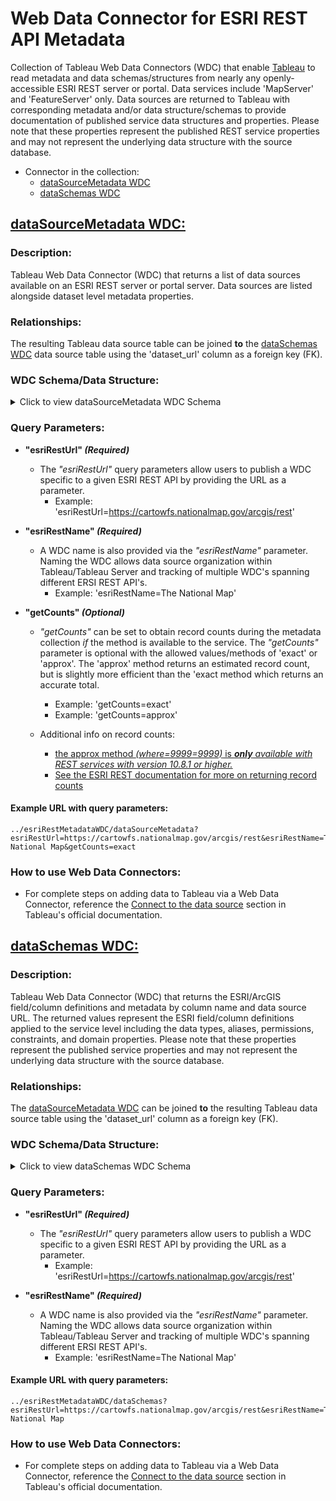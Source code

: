 # Web Data Connector for ESRI REST API Metadata  
Collection of Tableau Web Data Connectors (WDC) that enable [Tableau](https://www.tableau.com) to read metadata and data schemas/structures from nearly any openly-accessible ESRI REST server or portal. Data services include 'MapServer' and 'FeatureServer' only. Data sources are returned to Tableau with corresponding metadata and/or data structure/schemas to provide documentation of published service data structures and properties. Please note that these properties represent the published REST service properties and may not represent the underlying data structure with the source database.

- Connector in the collection:
  - [dataSourceMetadata WDC](#datasourcemetadata-wdc)
  - [dataSchemas WDC](#dataschemas-wdc)

## [dataSourceMetadata WDC:](https://GeoCodable.github.io/esriRestMetadataWDC/dataSourceMetadata)

### Description: 
Tableau Web Data Connector (WDC) that returns a list of data sources available on an ESRI REST
server or portal server.  Data sources are listed alongside dataset level metadata properties.  

### Relationships:
The resulting Tableau data source table can be joined **to** the [dataSchemas WDC](#dataschemas-wdc) data source table using the 'dataset_url' column as a foreign key (FK).  

### WDC Schema/Data Structure:
<details>
  <summary>Click to view dataSourceMetadata WDC Schema</summary>  

 <table>
 <tbody><tr >
  <td width="276" style="height:15.0pt;width:207pt;
  font-size:11.0pt;color:white;font-weight:700;text-decoration:none;text-underline-style:
  none;text-line-through:none;font-family:Calibri, sans-serif;border-top:.5pt solid #8EA9DB;
  border-right:none;border-bottom:.5pt solid #8EA9DB;border-left:.5pt solid #8EA9DB;
  background:#4472C4;mso-pattern:#4472C4 none">ID</td>
  <td width="52" style="width:39pt;font-size:11.0pt;color:white;
  font-weight:700;text-decoration:none;text-underline-style:none;text-line-through:
  none;font-family:Calibri, sans-serif;border-top:.5pt solid #8EA9DB;
  border-right:none;border-bottom:.5pt solid #8EA9DB;border-left:none;
  background:#4472C4;mso-pattern:#4472C4 none">TYPE</td>
  <td width="96" style="width:72pt;font-size:11.0pt;color:white;
  font-weight:700;text-decoration:none;text-underline-style:none;text-line-through:
  none;font-family:Calibri, sans-serif;border-top:.5pt solid #8EA9DB;
  border-right:none;border-bottom:.5pt solid #8EA9DB;border-left:none;
  background:#4472C4;mso-pattern:#4472C4 none">Primary Key</td>
  <td width="95" style="width:71pt;font-size:11.0pt;color:white;
  font-weight:700;text-decoration:none;text-underline-style:none;text-line-through:
  none;font-family:Calibri, sans-serif;border-top:.5pt solid #8EA9DB;
  border-right:.5pt solid #8EA9DB;border-bottom:.5pt solid #8EA9DB;border-left:
  none;background:#4472C4;mso-pattern:#4472C4 none">Foreign Key</td>
 </tr>
 <tr >
  <td style="height:15.0pt;font-size:11.0pt;
  color:black;font-weight:400;text-decoration:none;text-underline-style:none;
  text-line-through:none;font-family:Calibri, sans-serif;border-top:.5pt solid #8EA9DB;
  border-right:none;border-bottom:.5pt solid #8EA9DB;border-left:.5pt solid #8EA9DB;
  background:#D9E1F2;mso-pattern:#D9E1F2 none;box-sizing: border-box">api_rest_name</td>
  <td style="font-size:11.0pt;color:black;font-weight:400;
  text-decoration:none;text-underline-style:none;text-line-through:none;
  font-family:Calibri, sans-serif;border-top:.5pt solid #8EA9DB;border-right:
  none;border-bottom:.5pt solid #8EA9DB;border-left:none;background:#D9E1F2;
  mso-pattern:#D9E1F2 none;box-sizing: border-box">string</td>
  <td style="font-size:11.0pt;color:black;font-weight:400;
  text-decoration:none;text-underline-style:none;text-line-through:none;
  font-family:Calibri, sans-serif;border-top:.5pt solid #8EA9DB;border-right:
  none;border-bottom:.5pt solid #8EA9DB;border-left:none;background:#D9E1F2;
  mso-pattern:#D9E1F2 none"></td>
  <td style="font-size:11.0pt;color:black;font-weight:400;
  text-decoration:none;text-underline-style:none;text-line-through:none;
  font-family:Calibri, sans-serif;border-top:.5pt solid #8EA9DB;border-right:
  .5pt solid #8EA9DB;border-bottom:.5pt solid #8EA9DB;border-left:none;
  background:#D9E1F2;mso-pattern:#D9E1F2 none"></td>
 </tr>
 <tr >
  <td style="height:15.0pt;font-size:11.0pt;
  color:black;font-weight:400;text-decoration:none;text-underline-style:none;
  text-line-through:none;font-family:Calibri, sans-serif;border-top:.5pt solid #8EA9DB;
  border-right:none;border-bottom:.5pt solid #8EA9DB;border-left:.5pt solid #8EA9DB;
  box-sizing: border-box">api_rest_url</td>
  <td style="font-size:11.0pt;color:black;font-weight:400;
  text-decoration:none;text-underline-style:none;text-line-through:none;
  font-family:Calibri, sans-serif;border-top:.5pt solid #8EA9DB;border-right:
  none;border-bottom:.5pt solid #8EA9DB;border-left:none;box-sizing: border-box">string</td>
  <td style="font-size:11.0pt;color:black;font-weight:400;
  text-decoration:none;text-underline-style:none;text-line-through:none;
  font-family:Calibri, sans-serif;border-top:.5pt solid #8EA9DB;border-right:
  none;border-bottom:.5pt solid #8EA9DB;border-left:none"></td>
  <td style="font-size:11.0pt;color:black;font-weight:400;
  text-decoration:none;text-underline-style:none;text-line-through:none;
  font-family:Calibri, sans-serif;border-top:.5pt solid #8EA9DB;border-right:
  .5pt solid #8EA9DB;border-bottom:.5pt solid #8EA9DB;border-left:none"></td>
 </tr>
 <tr >
  <td style="height:15.0pt;font-size:11.0pt;
  color:black;font-weight:400;text-decoration:none;text-underline-style:none;
  text-line-through:none;font-family:Calibri, sans-serif;border-top:.5pt solid #8EA9DB;
  border-right:none;border-bottom:.5pt solid #8EA9DB;border-left:.5pt solid #8EA9DB;
  background:#D9E1F2;mso-pattern:#D9E1F2 none;box-sizing: border-box">api_directory</td>
  <td style="font-size:11.0pt;color:black;font-weight:400;
  text-decoration:none;text-underline-style:none;text-line-through:none;
  font-family:Calibri, sans-serif;border-top:.5pt solid #8EA9DB;border-right:
  none;border-bottom:.5pt solid #8EA9DB;border-left:none;background:#D9E1F2;
  mso-pattern:#D9E1F2 none;box-sizing: border-box">string</td>
  <td style="font-size:11.0pt;color:black;font-weight:400;
  text-decoration:none;text-underline-style:none;text-line-through:none;
  font-family:Calibri, sans-serif;border-top:.5pt solid #8EA9DB;border-right:
  none;border-bottom:.5pt solid #8EA9DB;border-left:none;background:#D9E1F2;
  mso-pattern:#D9E1F2 none"></td>
  <td style="font-size:11.0pt;color:black;font-weight:400;
  text-decoration:none;text-underline-style:none;text-line-through:none;
  font-family:Calibri, sans-serif;border-top:.5pt solid #8EA9DB;border-right:
  .5pt solid #8EA9DB;border-bottom:.5pt solid #8EA9DB;border-left:none;
  background:#D9E1F2;mso-pattern:#D9E1F2 none"></td>
 </tr>
 <tr >
  <td style="height:15.0pt;font-size:11.0pt;
  color:black;font-weight:400;text-decoration:none;text-underline-style:none;
  text-line-through:none;font-family:Calibri, sans-serif;border-top:.5pt solid #8EA9DB;
  border-right:none;border-bottom:.5pt solid #8EA9DB;border-left:.5pt solid #8EA9DB;
  box-sizing: border-box">api_service</td>
  <td style="font-size:11.0pt;color:black;font-weight:400;
  text-decoration:none;text-underline-style:none;text-line-through:none;
  font-family:Calibri, sans-serif;border-top:.5pt solid #8EA9DB;border-right:
  none;border-bottom:.5pt solid #8EA9DB;border-left:none;box-sizing: border-box">string</td>
  <td style="font-size:11.0pt;color:black;font-weight:400;
  text-decoration:none;text-underline-style:none;text-line-through:none;
  font-family:Calibri, sans-serif;border-top:.5pt solid #8EA9DB;border-right:
  none;border-bottom:.5pt solid #8EA9DB;border-left:none"></td>
  <td style="font-size:11.0pt;color:black;font-weight:400;
  text-decoration:none;text-underline-style:none;text-line-through:none;
  font-family:Calibri, sans-serif;border-top:.5pt solid #8EA9DB;border-right:
  .5pt solid #8EA9DB;border-bottom:.5pt solid #8EA9DB;border-left:none"></td>
 </tr>
 <tr >
  <td style="height:15.0pt;font-size:11.0pt;
  color:black;font-weight:400;text-decoration:none;text-underline-style:none;
  text-line-through:none;font-family:Calibri, sans-serif;border-top:.5pt solid #8EA9DB;
  border-right:none;border-bottom:.5pt solid #8EA9DB;border-left:.5pt solid #8EA9DB;
  background:#D9E1F2;mso-pattern:#D9E1F2 none;box-sizing: border-box">api_service_type</td>
  <td style="font-size:11.0pt;color:black;font-weight:400;
  text-decoration:none;text-underline-style:none;text-line-through:none;
  font-family:Calibri, sans-serif;border-top:.5pt solid #8EA9DB;border-right:
  none;border-bottom:.5pt solid #8EA9DB;border-left:none;background:#D9E1F2;
  mso-pattern:#D9E1F2 none;box-sizing: border-box">string</td>
  <td style="font-size:11.0pt;color:black;font-weight:400;
  text-decoration:none;text-underline-style:none;text-line-through:none;
  font-family:Calibri, sans-serif;border-top:.5pt solid #8EA9DB;border-right:
  none;border-bottom:.5pt solid #8EA9DB;border-left:none;background:#D9E1F2;
  mso-pattern:#D9E1F2 none"></td>
  <td style="font-size:11.0pt;color:black;font-weight:400;
  text-decoration:none;text-underline-style:none;text-line-through:none;
  font-family:Calibri, sans-serif;border-top:.5pt solid #8EA9DB;border-right:
  .5pt solid #8EA9DB;border-bottom:.5pt solid #8EA9DB;border-left:none;
  background:#D9E1F2;mso-pattern:#D9E1F2 none"></td>
 </tr>
 <tr >
  <td style="height:15.0pt;font-size:11.0pt;
  color:black;font-weight:400;text-decoration:none;text-underline-style:none;
  text-line-through:none;font-family:Calibri, sans-serif;border-top:.5pt solid #8EA9DB;
  border-right:none;border-bottom:.5pt solid #8EA9DB;border-left:.5pt solid #8EA9DB;
  box-sizing: border-box">dataset_name</td>
  <td style="font-size:11.0pt;color:black;font-weight:400;
  text-decoration:none;text-underline-style:none;text-line-through:none;
  font-family:Calibri, sans-serif;border-top:.5pt solid #8EA9DB;border-right:
  none;border-bottom:.5pt solid #8EA9DB;border-left:none;box-sizing: border-box">string</td>
  <td style="font-size:11.0pt;color:black;font-weight:400;
  text-decoration:none;text-underline-style:none;text-line-through:none;
  font-family:Calibri, sans-serif;border-top:.5pt solid #8EA9DB;border-right:
  none;border-bottom:.5pt solid #8EA9DB;border-left:none"></td>
  <td style="font-size:11.0pt;color:black;font-weight:400;
  text-decoration:none;text-underline-style:none;text-line-through:none;
  font-family:Calibri, sans-serif;border-top:.5pt solid #8EA9DB;border-right:
  .5pt solid #8EA9DB;border-bottom:.5pt solid #8EA9DB;border-left:none"></td>
 </tr>
 <tr >
  <td style="height:15.0pt;font-size:11.0pt;
  color:black;font-weight:400;text-decoration:none;text-underline-style:none;
  text-line-through:none;font-family:Calibri, sans-serif;border-top:.5pt solid #8EA9DB;
  border-right:none;border-bottom:.5pt solid #8EA9DB;border-left:.5pt solid #8EA9DB;
  background:#D9E1F2;mso-pattern:#D9E1F2 none;box-sizing: border-box">dataset_id</td>
  <td style="font-size:11.0pt;color:black;font-weight:400;
  text-decoration:none;text-underline-style:none;text-line-through:none;
  font-family:Calibri, sans-serif;border-top:.5pt solid #8EA9DB;border-right:
  none;border-bottom:.5pt solid #8EA9DB;border-left:none;background:#D9E1F2;
  mso-pattern:#D9E1F2 none;box-sizing: border-box">string</td>
  <td style="font-size:11.0pt;color:black;font-weight:400;
  text-decoration:none;text-underline-style:none;text-line-through:none;
  font-family:Calibri, sans-serif;border-top:.5pt solid #8EA9DB;border-right:
  none;border-bottom:.5pt solid #8EA9DB;border-left:none;background:#D9E1F2;
  mso-pattern:#D9E1F2 none"></td>
  <td style="font-size:11.0pt;color:black;font-weight:400;
  text-decoration:none;text-underline-style:none;text-line-through:none;
  font-family:Calibri, sans-serif;border-top:.5pt solid #8EA9DB;border-right:
  .5pt solid #8EA9DB;border-bottom:.5pt solid #8EA9DB;border-left:none;
  background:#D9E1F2;mso-pattern:#D9E1F2 none"></td>
 </tr>
 <tr >
  <td style="height:15.0pt;font-size:11.0pt;
  color:black;font-weight:400;text-decoration:none;text-underline-style:none;
  text-line-through:none;font-family:Calibri, sans-serif;border-top:.5pt solid #8EA9DB;
  border-right:none;border-bottom:.5pt solid #8EA9DB;border-left:.5pt solid #8EA9DB;
  box-sizing: border-box">dataset_url</td>
  <td style="font-size:11.0pt;color:black;font-weight:400;
  text-decoration:none;text-underline-style:none;text-line-through:none;
  font-family:Calibri, sans-serif;border-top:.5pt solid #8EA9DB;border-right:
  none;border-bottom:.5pt solid #8EA9DB;border-left:none;box-sizing: border-box">string</td>
  <td style="font-size:11.0pt;color:black;font-weight:400;
  text-decoration:none;text-underline-style:none;text-line-through:none;
  font-family:Calibri, sans-serif;border-top:.5pt solid #8EA9DB;border-right:
  none;border-bottom:.5pt solid #8EA9DB;border-left:none">(PK)</td>
  <td style="font-size:11.0pt;color:black;font-weight:400;
  text-decoration:none;text-underline-style:none;text-line-through:none;
  font-family:Calibri, sans-serif;border-top:.5pt solid #8EA9DB;border-right:
  .5pt solid #8EA9DB;border-bottom:.5pt solid #8EA9DB;border-left:none"></td>
 </tr>
 <tr >
  <td style="height:15.0pt;font-size:11.0pt;
  color:black;font-weight:400;text-decoration:none;text-underline-style:none;
  text-line-through:none;font-family:Calibri, sans-serif;border-top:.5pt solid #8EA9DB;
  border-right:none;border-bottom:.5pt solid #8EA9DB;border-left:.5pt solid #8EA9DB;
  background:#D9E1F2;mso-pattern:#D9E1F2 none;box-sizing: border-box">dataset_type</td>
  <td style="font-size:11.0pt;color:black;font-weight:400;
  text-decoration:none;text-underline-style:none;text-line-through:none;
  font-family:Calibri, sans-serif;border-top:.5pt solid #8EA9DB;border-right:
  none;border-bottom:.5pt solid #8EA9DB;border-left:none;background:#D9E1F2;
  mso-pattern:#D9E1F2 none;box-sizing: border-box">string</td>
  <td style="font-size:11.0pt;color:black;font-weight:400;
  text-decoration:none;text-underline-style:none;text-line-through:none;
  font-family:Calibri, sans-serif;border-top:.5pt solid #8EA9DB;border-right:
  none;border-bottom:.5pt solid #8EA9DB;border-left:none;background:#D9E1F2;
  mso-pattern:#D9E1F2 none"></td>
  <td style="font-size:11.0pt;color:black;font-weight:400;
  text-decoration:none;text-underline-style:none;text-line-through:none;
  font-family:Calibri, sans-serif;border-top:.5pt solid #8EA9DB;border-right:
  .5pt solid #8EA9DB;border-bottom:.5pt solid #8EA9DB;border-left:none;
  background:#D9E1F2;mso-pattern:#D9E1F2 none"></td>
 </tr>
 <tr >
  <td style="height:15.0pt;font-size:11.0pt;
  color:black;font-weight:400;text-decoration:none;text-underline-style:none;
  text-line-through:none;font-family:Calibri, sans-serif;border-top:.5pt solid #8EA9DB;
  border-right:none;border-bottom:.5pt solid #8EA9DB;border-left:.5pt solid #8EA9DB;
  box-sizing: border-box">dataset_description</td>
  <td style="font-size:11.0pt;color:black;font-weight:400;
  text-decoration:none;text-underline-style:none;text-line-through:none;
  font-family:Calibri, sans-serif;border-top:.5pt solid #8EA9DB;border-right:
  none;border-bottom:.5pt solid #8EA9DB;border-left:none;box-sizing: border-box">string</td>
  <td style="font-size:11.0pt;color:black;font-weight:400;
  text-decoration:none;text-underline-style:none;text-line-through:none;
  font-family:Calibri, sans-serif;border-top:.5pt solid #8EA9DB;border-right:
  none;border-bottom:.5pt solid #8EA9DB;border-left:none"></td>
  <td style="font-size:11.0pt;color:black;font-weight:400;
  text-decoration:none;text-underline-style:none;text-line-through:none;
  font-family:Calibri, sans-serif;border-top:.5pt solid #8EA9DB;border-right:
  .5pt solid #8EA9DB;border-bottom:.5pt solid #8EA9DB;border-left:none"></td>
 </tr>
 <tr >
  <td style="height:15.0pt;font-size:11.0pt;
  color:black;font-weight:400;text-decoration:none;text-underline-style:none;
  text-line-through:none;font-family:Calibri, sans-serif;border-top:.5pt solid #8EA9DB;
  border-right:none;border-bottom:.5pt solid #8EA9DB;border-left:.5pt solid #8EA9DB;
  background:#D9E1F2;mso-pattern:#D9E1F2 none;box-sizing: border-box">dataset_capabilities</td>
  <td style="font-size:11.0pt;color:black;font-weight:400;
  text-decoration:none;text-underline-style:none;text-line-through:none;
  font-family:Calibri, sans-serif;border-top:.5pt solid #8EA9DB;border-right:
  none;border-bottom:.5pt solid #8EA9DB;border-left:none;background:#D9E1F2;
  mso-pattern:#D9E1F2 none;box-sizing: border-box">string</td>
  <td style="font-size:11.0pt;color:black;font-weight:400;
  text-decoration:none;text-underline-style:none;text-line-through:none;
  font-family:Calibri, sans-serif;border-top:.5pt solid #8EA9DB;border-right:
  none;border-bottom:.5pt solid #8EA9DB;border-left:none;background:#D9E1F2;
  mso-pattern:#D9E1F2 none"></td>
  <td style="font-size:11.0pt;color:black;font-weight:400;
  text-decoration:none;text-underline-style:none;text-line-through:none;
  font-family:Calibri, sans-serif;border-top:.5pt solid #8EA9DB;border-right:
  .5pt solid #8EA9DB;border-bottom:.5pt solid #8EA9DB;border-left:none;
  background:#D9E1F2;mso-pattern:#D9E1F2 none"></td>
 </tr>
 <tr >
  <td style="height:15.0pt;font-size:11.0pt;
  color:black;font-weight:400;text-decoration:none;text-underline-style:none;
  text-line-through:none;font-family:Calibri, sans-serif;border-top:.5pt solid #8EA9DB;
  border-right:none;border-bottom:.5pt solid #8EA9DB;border-left:.5pt solid #8EA9DB;
  box-sizing: border-box">dataset_geometryType</td>
  <td style="font-size:11.0pt;color:black;font-weight:400;
  text-decoration:none;text-underline-style:none;text-line-through:none;
  font-family:Calibri, sans-serif;border-top:.5pt solid #8EA9DB;border-right:
  none;border-bottom:.5pt solid #8EA9DB;border-left:none;box-sizing: border-box">string</td>
  <td style="font-size:11.0pt;color:black;font-weight:400;
  text-decoration:none;text-underline-style:none;text-line-through:none;
  font-family:Calibri, sans-serif;border-top:.5pt solid #8EA9DB;border-right:
  none;border-bottom:.5pt solid #8EA9DB;border-left:none"></td>
  <td style="font-size:11.0pt;color:black;font-weight:400;
  text-decoration:none;text-underline-style:none;text-line-through:none;
  font-family:Calibri, sans-serif;border-top:.5pt solid #8EA9DB;border-right:
  .5pt solid #8EA9DB;border-bottom:.5pt solid #8EA9DB;border-left:none"></td>
 </tr>
 <tr >
  <td style="height:15.0pt;font-size:11.0pt;
  color:black;font-weight:400;text-decoration:none;text-underline-style:none;
  text-line-through:none;font-family:Calibri, sans-serif;border-top:.5pt solid #8EA9DB;
  border-right:none;border-bottom:.5pt solid #8EA9DB;border-left:.5pt solid #8EA9DB;
  background:#D9E1F2;mso-pattern:#D9E1F2 none;box-sizing: border-box">dataset_geometryField</td>
  <td style="font-size:11.0pt;color:black;font-weight:400;
  text-decoration:none;text-underline-style:none;text-line-through:none;
  font-family:Calibri, sans-serif;border-top:.5pt solid #8EA9DB;border-right:
  none;border-bottom:.5pt solid #8EA9DB;border-left:none;background:#D9E1F2;
  mso-pattern:#D9E1F2 none;box-sizing: border-box">string</td>
  <td style="font-size:11.0pt;color:black;font-weight:400;
  text-decoration:none;text-underline-style:none;text-line-through:none;
  font-family:Calibri, sans-serif;border-top:.5pt solid #8EA9DB;border-right:
  none;border-bottom:.5pt solid #8EA9DB;border-left:none;background:#D9E1F2;
  mso-pattern:#D9E1F2 none"></td>
  <td style="font-size:11.0pt;color:black;font-weight:400;
  text-decoration:none;text-underline-style:none;text-line-through:none;
  font-family:Calibri, sans-serif;border-top:.5pt solid #8EA9DB;border-right:
  .5pt solid #8EA9DB;border-bottom:.5pt solid #8EA9DB;border-left:none;
  background:#D9E1F2;mso-pattern:#D9E1F2 none"></td>
 </tr>
 <tr >
  <td style="height:15.0pt;font-size:11.0pt;
  color:black;font-weight:400;text-decoration:none;text-underline-style:none;
  text-line-through:none;font-family:Calibri, sans-serif;border-top:.5pt solid #8EA9DB;
  border-right:none;border-bottom:.5pt solid #8EA9DB;border-left:.5pt solid #8EA9DB;
  box-sizing: border-box">dataset_extent</td>
  <td style="font-size:11.0pt;color:black;font-weight:400;
  text-decoration:none;text-underline-style:none;text-line-through:none;
  font-family:Calibri, sans-serif;border-top:.5pt solid #8EA9DB;border-right:
  none;border-bottom:.5pt solid #8EA9DB;border-left:none;box-sizing: border-box">string</td>
  <td style="font-size:11.0pt;color:black;font-weight:400;
  text-decoration:none;text-underline-style:none;text-line-through:none;
  font-family:Calibri, sans-serif;border-top:.5pt solid #8EA9DB;border-right:
  none;border-bottom:.5pt solid #8EA9DB;border-left:none"></td>
  <td style="font-size:11.0pt;color:black;font-weight:400;
  text-decoration:none;text-underline-style:none;text-line-through:none;
  font-family:Calibri, sans-serif;border-top:.5pt solid #8EA9DB;border-right:
  .5pt solid #8EA9DB;border-bottom:.5pt solid #8EA9DB;border-left:none"></td>
 </tr>
 <tr >
  <td style="height:15.0pt;font-size:11.0pt;
  color:black;font-weight:400;text-decoration:none;text-underline-style:none;
  text-line-through:none;font-family:Calibri, sans-serif;border-top:.5pt solid #8EA9DB;
  border-right:none;border-bottom:.5pt solid #8EA9DB;border-left:.5pt solid #8EA9DB;
  background:#D9E1F2;mso-pattern:#D9E1F2 none;box-sizing: border-box">dataset_sourceSpatialReference</td>
  <td style="font-size:11.0pt;color:black;font-weight:400;
  text-decoration:none;text-underline-style:none;text-line-through:none;
  font-family:Calibri, sans-serif;border-top:.5pt solid #8EA9DB;border-right:
  none;border-bottom:.5pt solid #8EA9DB;border-left:none;background:#D9E1F2;
  mso-pattern:#D9E1F2 none;box-sizing: border-box">string</td>
  <td style="font-size:11.0pt;color:black;font-weight:400;
  text-decoration:none;text-underline-style:none;text-line-through:none;
  font-family:Calibri, sans-serif;border-top:.5pt solid #8EA9DB;border-right:
  none;border-bottom:.5pt solid #8EA9DB;border-left:none;background:#D9E1F2;
  mso-pattern:#D9E1F2 none"></td>
  <td style="font-size:11.0pt;color:black;font-weight:400;
  text-decoration:none;text-underline-style:none;text-line-through:none;
  font-family:Calibri, sans-serif;border-top:.5pt solid #8EA9DB;border-right:
  .5pt solid #8EA9DB;border-bottom:.5pt solid #8EA9DB;border-left:none;
  background:#D9E1F2;mso-pattern:#D9E1F2 none"></td>
 </tr>
 <tr >
  <td style="height:15.0pt;font-size:11.0pt;
  color:black;font-weight:400;text-decoration:none;text-underline-style:none;
  text-line-through:none;font-family:Calibri, sans-serif;border-top:.5pt solid #8EA9DB;
  border-right:none;border-bottom:.5pt solid #8EA9DB;border-left:.5pt solid #8EA9DB;
  box-sizing: border-box">dataset_supportsDatumTransformation</td>
  <td style="font-size:11.0pt;color:black;font-weight:400;
  text-decoration:none;text-underline-style:none;text-line-through:none;
  font-family:Calibri, sans-serif;border-top:.5pt solid #8EA9DB;border-right:
  none;border-bottom:.5pt solid #8EA9DB;border-left:none;box-sizing: border-box">string</td>
  <td style="font-size:11.0pt;color:black;font-weight:400;
  text-decoration:none;text-underline-style:none;text-line-through:none;
  font-family:Calibri, sans-serif;border-top:.5pt solid #8EA9DB;border-right:
  none;border-bottom:.5pt solid #8EA9DB;border-left:none"></td>
  <td style="font-size:11.0pt;color:black;font-weight:400;
  text-decoration:none;text-underline-style:none;text-line-through:none;
  font-family:Calibri, sans-serif;border-top:.5pt solid #8EA9DB;border-right:
  .5pt solid #8EA9DB;border-bottom:.5pt solid #8EA9DB;border-left:none"></td>
 </tr>
 <tr >
  <td style="height:15.0pt;font-size:11.0pt;
  color:black;font-weight:400;text-decoration:none;text-underline-style:none;
  text-line-through:none;font-family:Calibri, sans-serif;border-top:.5pt solid #8EA9DB;
  border-right:none;border-bottom:.5pt solid #8EA9DB;border-left:.5pt solid #8EA9DB;
  background:#D9E1F2;mso-pattern:#D9E1F2 none;box-sizing: border-box">dataset_currentVersion</td>
  <td style="font-size:11.0pt;color:black;font-weight:400;
  text-decoration:none;text-underline-style:none;text-line-through:none;
  font-family:Calibri, sans-serif;border-top:.5pt solid #8EA9DB;border-right:
  none;border-bottom:.5pt solid #8EA9DB;border-left:none;background:#D9E1F2;
  mso-pattern:#D9E1F2 none;box-sizing: border-box">string</td>
  <td style="font-size:11.0pt;color:black;font-weight:400;
  text-decoration:none;text-underline-style:none;text-line-through:none;
  font-family:Calibri, sans-serif;border-top:.5pt solid #8EA9DB;border-right:
  none;border-bottom:.5pt solid #8EA9DB;border-left:none;background:#D9E1F2;
  mso-pattern:#D9E1F2 none"></td>
  <td style="font-size:11.0pt;color:black;font-weight:400;
  text-decoration:none;text-underline-style:none;text-line-through:none;
  font-family:Calibri, sans-serif;border-top:.5pt solid #8EA9DB;border-right:
  .5pt solid #8EA9DB;border-bottom:.5pt solid #8EA9DB;border-left:none;
  background:#D9E1F2;mso-pattern:#D9E1F2 none"></td>
 </tr>
 <tr >
  <td style="height:15.0pt;font-size:11.0pt;
  color:black;font-weight:400;text-decoration:none;text-underline-style:none;
  text-line-through:none;font-family:Calibri, sans-serif;border-top:.5pt solid #8EA9DB;
  border-right:none;border-bottom:.5pt solid #8EA9DB;border-left:.5pt solid #8EA9DB;
  box-sizing: border-box">dataset_supportedQueryFormats</td>
  <td style="font-size:11.0pt;color:black;font-weight:400;
  text-decoration:none;text-underline-style:none;text-line-through:none;
  font-family:Calibri, sans-serif;border-top:.5pt solid #8EA9DB;border-right:
  none;border-bottom:.5pt solid #8EA9DB;border-left:none;box-sizing: border-box">string</td>
  <td style="font-size:11.0pt;color:black;font-weight:400;
  text-decoration:none;text-underline-style:none;text-line-through:none;
  font-family:Calibri, sans-serif;border-top:.5pt solid #8EA9DB;border-right:
  none;border-bottom:.5pt solid #8EA9DB;border-left:none"></td>
  <td style="font-size:11.0pt;color:black;font-weight:400;
  text-decoration:none;text-underline-style:none;text-line-through:none;
  font-family:Calibri, sans-serif;border-top:.5pt solid #8EA9DB;border-right:
  .5pt solid #8EA9DB;border-bottom:.5pt solid #8EA9DB;border-left:none"></td>
 </tr>
 <tr >
  <td style="height:15.0pt;font-size:11.0pt;
  color:black;font-weight:400;text-decoration:none;text-underline-style:none;
  text-line-through:none;font-family:Calibri, sans-serif;border-top:.5pt solid #8EA9DB;
  border-right:none;border-bottom:.5pt solid #8EA9DB;border-left:.5pt solid #8EA9DB;
  background:#D9E1F2;mso-pattern:#D9E1F2 none;box-sizing: border-box">dataset_maxRecordCount</td>
  <td style="font-size:11.0pt;color:black;font-weight:400;
  text-decoration:none;text-underline-style:none;text-line-through:none;
  font-family:Calibri, sans-serif;border-top:.5pt solid #8EA9DB;border-right:
  none;border-bottom:.5pt solid #8EA9DB;border-left:none;background:#D9E1F2;
  mso-pattern:#D9E1F2 none;box-sizing: border-box">string</td>
  <td style="font-size:11.0pt;color:black;font-weight:400;
  text-decoration:none;text-underline-style:none;text-line-through:none;
  font-family:Calibri, sans-serif;border-top:.5pt solid #8EA9DB;border-right:
  none;border-bottom:.5pt solid #8EA9DB;border-left:none;background:#D9E1F2;
  mso-pattern:#D9E1F2 none"></td>
  <td style="font-size:11.0pt;color:black;font-weight:400;
  text-decoration:none;text-underline-style:none;text-line-through:none;
  font-family:Calibri, sans-serif;border-top:.5pt solid #8EA9DB;border-right:
  .5pt solid #8EA9DB;border-bottom:.5pt solid #8EA9DB;border-left:none;
  background:#D9E1F2;mso-pattern:#D9E1F2 none"></td>
 </tr>
 <tr >
  <td style="height:15.0pt;font-size:11.0pt;
  color:black;font-weight:400;text-decoration:none;text-underline-style:none;
  text-line-through:none;font-family:Calibri, sans-serif;border-top:.5pt solid #8EA9DB;
  border-right:none;border-bottom:.5pt solid #8EA9DB;border-left:.5pt solid #8EA9DB;
  box-sizing: border-box">dataset_supportsPagination</td>
  <td style="font-size:11.0pt;color:black;font-weight:400;
  text-decoration:none;text-underline-style:none;text-line-through:none;
  font-family:Calibri, sans-serif;border-top:.5pt solid #8EA9DB;border-right:
  none;border-bottom:.5pt solid #8EA9DB;border-left:none;box-sizing: border-box">string</td>
  <td style="font-size:11.0pt;color:black;font-weight:400;
  text-decoration:none;text-underline-style:none;text-line-through:none;
  font-family:Calibri, sans-serif;border-top:.5pt solid #8EA9DB;border-right:
  none;border-bottom:.5pt solid #8EA9DB;border-left:none"></td>
  <td style="font-size:11.0pt;color:black;font-weight:400;
  text-decoration:none;text-underline-style:none;text-line-through:none;
  font-family:Calibri, sans-serif;border-top:.5pt solid #8EA9DB;border-right:
  .5pt solid #8EA9DB;border-bottom:.5pt solid #8EA9DB;border-left:none"></td>
 </tr>
 <tr >
  <td style="height:15.0pt;font-size:11.0pt;
  color:black;font-weight:400;text-decoration:none;text-underline-style:none;
  text-line-through:none;font-family:Calibri, sans-serif;border-top:.5pt solid #8EA9DB;
  border-right:none;border-bottom:.5pt solid #8EA9DB;border-left:.5pt solid #8EA9DB;
  background:#D9E1F2;mso-pattern:#D9E1F2 none;box-sizing: border-box">dataset_supportsAdvancedQueries</td>
  <td style="font-size:11.0pt;color:black;font-weight:400;
  text-decoration:none;text-underline-style:none;text-line-through:none;
  font-family:Calibri, sans-serif;border-top:.5pt solid #8EA9DB;border-right:
  none;border-bottom:.5pt solid #8EA9DB;border-left:none;background:#D9E1F2;
  mso-pattern:#D9E1F2 none;box-sizing: border-box">string</td>
  <td style="font-size:11.0pt;color:black;font-weight:400;
  text-decoration:none;text-underline-style:none;text-line-through:none;
  font-family:Calibri, sans-serif;border-top:.5pt solid #8EA9DB;border-right:
  none;border-bottom:.5pt solid #8EA9DB;border-left:none;background:#D9E1F2;
  mso-pattern:#D9E1F2 none"></td>
  <td style="font-size:11.0pt;color:black;font-weight:400;
  text-decoration:none;text-underline-style:none;text-line-through:none;
  font-family:Calibri, sans-serif;border-top:.5pt solid #8EA9DB;border-right:
  .5pt solid #8EA9DB;border-bottom:.5pt solid #8EA9DB;border-left:none;
  background:#D9E1F2;mso-pattern:#D9E1F2 none"></td>
 </tr>
 <tr >
  <td style="height:15.0pt;font-size:11.0pt;
  color:black;font-weight:400;text-decoration:none;text-underline-style:none;
  text-line-through:none;font-family:Calibri, sans-serif;border-top:.5pt solid #8EA9DB;
  border-right:none;border-bottom:.5pt solid #8EA9DB;border-left:.5pt solid #8EA9DB;
  box-sizing: border-box">dataset_useStandardizedQueries</td>
  <td style="font-size:11.0pt;color:black;font-weight:400;
  text-decoration:none;text-underline-style:none;text-line-through:none;
  font-family:Calibri, sans-serif;border-top:.5pt solid #8EA9DB;border-right:
  none;border-bottom:.5pt solid #8EA9DB;border-left:none;box-sizing: border-box">string</td>
  <td style="font-size:11.0pt;color:black;font-weight:400;
  text-decoration:none;text-underline-style:none;text-line-through:none;
  font-family:Calibri, sans-serif;border-top:.5pt solid #8EA9DB;border-right:
  none;border-bottom:.5pt solid #8EA9DB;border-left:none"></td>
  <td style="font-size:11.0pt;color:black;font-weight:400;
  text-decoration:none;text-underline-style:none;text-line-through:none;
  font-family:Calibri, sans-serif;border-top:.5pt solid #8EA9DB;border-right:
  .5pt solid #8EA9DB;border-bottom:.5pt solid #8EA9DB;border-left:none"></td>
 </tr>
 <tr >
  <td style="height:15.0pt;font-size:11.0pt;
  color:black;font-weight:400;text-decoration:none;text-underline-style:none;
  text-line-through:none;font-family:Calibri, sans-serif;border-top:.5pt solid #8EA9DB;
  border-right:none;border-bottom:.5pt solid #8EA9DB;border-left:.5pt solid #8EA9DB;
  background:#D9E1F2;mso-pattern:#D9E1F2 none;box-sizing: border-box">dataset_supportsHavingClause</td>
  <td style="font-size:11.0pt;color:black;font-weight:400;
  text-decoration:none;text-underline-style:none;text-line-through:none;
  font-family:Calibri, sans-serif;border-top:.5pt solid #8EA9DB;border-right:
  none;border-bottom:.5pt solid #8EA9DB;border-left:none;background:#D9E1F2;
  mso-pattern:#D9E1F2 none;box-sizing: border-box">string</td>
  <td style="font-size:11.0pt;color:black;font-weight:400;
  text-decoration:none;text-underline-style:none;text-line-through:none;
  font-family:Calibri, sans-serif;border-top:.5pt solid #8EA9DB;border-right:
  none;border-bottom:.5pt solid #8EA9DB;border-left:none;background:#D9E1F2;
  mso-pattern:#D9E1F2 none"></td>
  <td style="font-size:11.0pt;color:black;font-weight:400;
  text-decoration:none;text-underline-style:none;text-line-through:none;
  font-family:Calibri, sans-serif;border-top:.5pt solid #8EA9DB;border-right:
  .5pt solid #8EA9DB;border-bottom:.5pt solid #8EA9DB;border-left:none;
  background:#D9E1F2;mso-pattern:#D9E1F2 none"></td>
 </tr>
 <tr >
  <td style="height:15.0pt;font-size:11.0pt;
  color:black;font-weight:400;text-decoration:none;text-underline-style:none;
  text-line-through:none;font-family:Calibri, sans-serif;border-top:.5pt solid #8EA9DB;
  border-right:none;border-bottom:.5pt solid #8EA9DB;border-left:.5pt solid #8EA9DB;
  box-sizing: border-box">dataset_supportsCountDistinct</td>
  <td style="font-size:11.0pt;color:black;font-weight:400;
  text-decoration:none;text-underline-style:none;text-line-through:none;
  font-family:Calibri, sans-serif;border-top:.5pt solid #8EA9DB;border-right:
  none;border-bottom:.5pt solid #8EA9DB;border-left:none;box-sizing: border-box">string</td>
  <td style="font-size:11.0pt;color:black;font-weight:400;
  text-decoration:none;text-underline-style:none;text-line-through:none;
  font-family:Calibri, sans-serif;border-top:.5pt solid #8EA9DB;border-right:
  none;border-bottom:.5pt solid #8EA9DB;border-left:none"></td>
  <td style="font-size:11.0pt;color:black;font-weight:400;
  text-decoration:none;text-underline-style:none;text-line-through:none;
  font-family:Calibri, sans-serif;border-top:.5pt solid #8EA9DB;border-right:
  .5pt solid #8EA9DB;border-bottom:.5pt solid #8EA9DB;border-left:none"></td>
 </tr>
 <tr >
  <td style="height:15.0pt;font-size:11.0pt;
  color:black;font-weight:400;text-decoration:none;text-underline-style:none;
  text-line-through:none;font-family:Calibri, sans-serif;border-top:.5pt solid #8EA9DB;
  border-right:none;border-bottom:.5pt solid #8EA9DB;border-left:.5pt solid #8EA9DB;
  background:#D9E1F2;mso-pattern:#D9E1F2 none;box-sizing: border-box">dataset_supportsOrderBy</td>
  <td style="font-size:11.0pt;color:black;font-weight:400;
  text-decoration:none;text-underline-style:none;text-line-through:none;
  font-family:Calibri, sans-serif;border-top:.5pt solid #8EA9DB;border-right:
  none;border-bottom:.5pt solid #8EA9DB;border-left:none;background:#D9E1F2;
  mso-pattern:#D9E1F2 none;box-sizing: border-box">string</td>
  <td style="font-size:11.0pt;color:black;font-weight:400;
  text-decoration:none;text-underline-style:none;text-line-through:none;
  font-family:Calibri, sans-serif;border-top:.5pt solid #8EA9DB;border-right:
  none;border-bottom:.5pt solid #8EA9DB;border-left:none;background:#D9E1F2;
  mso-pattern:#D9E1F2 none"></td>
  <td style="font-size:11.0pt;color:black;font-weight:400;
  text-decoration:none;text-underline-style:none;text-line-through:none;
  font-family:Calibri, sans-serif;border-top:.5pt solid #8EA9DB;border-right:
  .5pt solid #8EA9DB;border-bottom:.5pt solid #8EA9DB;border-left:none;
  background:#D9E1F2;mso-pattern:#D9E1F2 none"></td>
 </tr>
 <tr >
  <td style="height:15.0pt;font-size:11.0pt;
  color:black;font-weight:400;text-decoration:none;text-underline-style:none;
  text-line-through:none;font-family:Calibri, sans-serif;border-top:.5pt solid #8EA9DB;
  border-right:none;border-bottom:.5pt solid #8EA9DB;border-left:.5pt solid #8EA9DB;
  box-sizing: border-box">dataset_supportsDistinct</td>
  <td style="font-size:11.0pt;color:black;font-weight:400;
  text-decoration:none;text-underline-style:none;text-line-through:none;
  font-family:Calibri, sans-serif;border-top:.5pt solid #8EA9DB;border-right:
  none;border-bottom:.5pt solid #8EA9DB;border-left:none;box-sizing: border-box">string</td>
  <td style="font-size:11.0pt;color:black;font-weight:400;
  text-decoration:none;text-underline-style:none;text-line-through:none;
  font-family:Calibri, sans-serif;border-top:.5pt solid #8EA9DB;border-right:
  none;border-bottom:.5pt solid #8EA9DB;border-left:none"></td>
  <td style="font-size:11.0pt;color:black;font-weight:400;
  text-decoration:none;text-underline-style:none;text-line-through:none;
  font-family:Calibri, sans-serif;border-top:.5pt solid #8EA9DB;border-right:
  .5pt solid #8EA9DB;border-bottom:.5pt solid #8EA9DB;border-left:none"></td>
 </tr>
 <tr >
  <td style="height:15.0pt;font-size:11.0pt;
  color:black;font-weight:400;text-decoration:none;text-underline-style:none;
  text-line-through:none;font-family:Calibri, sans-serif;border-top:.5pt solid #8EA9DB;
  border-right:none;border-bottom:.5pt solid #8EA9DB;border-left:.5pt solid #8EA9DB;
  background:#D9E1F2;mso-pattern:#D9E1F2 none;box-sizing: border-box">dataset_supportsTrueCurve</td>
  <td style="font-size:11.0pt;color:black;font-weight:400;
  text-decoration:none;text-underline-style:none;text-line-through:none;
  font-family:Calibri, sans-serif;border-top:.5pt solid #8EA9DB;border-right:
  none;border-bottom:.5pt solid #8EA9DB;border-left:none;background:#D9E1F2;
  mso-pattern:#D9E1F2 none;box-sizing: border-box">string</td>
  <td style="font-size:11.0pt;color:black;font-weight:400;
  text-decoration:none;text-underline-style:none;text-line-through:none;
  font-family:Calibri, sans-serif;border-top:.5pt solid #8EA9DB;border-right:
  none;border-bottom:.5pt solid #8EA9DB;border-left:none;background:#D9E1F2;
  mso-pattern:#D9E1F2 none"></td>
  <td style="font-size:11.0pt;color:black;font-weight:400;
  text-decoration:none;text-underline-style:none;text-line-through:none;
  font-family:Calibri, sans-serif;border-top:.5pt solid #8EA9DB;border-right:
  .5pt solid #8EA9DB;border-bottom:.5pt solid #8EA9DB;border-left:none;
  background:#D9E1F2;mso-pattern:#D9E1F2 none"></td>
 </tr>
 <tr >
  <td style="height:15.0pt;font-size:11.0pt;
  color:black;font-weight:400;text-decoration:none;text-underline-style:none;
  text-line-through:none;font-family:Calibri, sans-serif;border-top:.5pt solid #8EA9DB;
  border-right:none;border-bottom:.5pt solid #8EA9DB;border-left:.5pt solid #8EA9DB;
  box-sizing: border-box">dataset_supportsReturningQueryExtent</td>
  <td style="font-size:11.0pt;color:black;font-weight:400;
  text-decoration:none;text-underline-style:none;text-line-through:none;
  font-family:Calibri, sans-serif;border-top:.5pt solid #8EA9DB;border-right:
  none;border-bottom:.5pt solid #8EA9DB;border-left:none;box-sizing: border-box">string</td>
  <td style="font-size:11.0pt;color:black;font-weight:400;
  text-decoration:none;text-underline-style:none;text-line-through:none;
  font-family:Calibri, sans-serif;border-top:.5pt solid #8EA9DB;border-right:
  none;border-bottom:.5pt solid #8EA9DB;border-left:none"></td>
  <td style="font-size:11.0pt;color:black;font-weight:400;
  text-decoration:none;text-underline-style:none;text-line-through:none;
  font-family:Calibri, sans-serif;border-top:.5pt solid #8EA9DB;border-right:
  .5pt solid #8EA9DB;border-bottom:.5pt solid #8EA9DB;border-left:none"></td>
 </tr>
 <tr >
  <td style="height:15.0pt;font-size:11.0pt;
  color:black;font-weight:400;text-decoration:none;text-underline-style:none;
  text-line-through:none;font-family:Calibri, sans-serif;border-top:.5pt solid #8EA9DB;
  border-right:none;border-bottom:.5pt solid #8EA9DB;border-left:.5pt solid #8EA9DB;
  background:#D9E1F2;mso-pattern:#D9E1F2 none;box-sizing: border-box">dataset_supportsQueryWithDistance</td>
  <td style="font-size:11.0pt;color:black;font-weight:400;
  text-decoration:none;text-underline-style:none;text-line-through:none;
  font-family:Calibri, sans-serif;border-top:.5pt solid #8EA9DB;border-right:
  none;border-bottom:.5pt solid #8EA9DB;border-left:none;background:#D9E1F2;
  mso-pattern:#D9E1F2 none;box-sizing: border-box">string</td>
  <td style="font-size:11.0pt;color:black;font-weight:400;
  text-decoration:none;text-underline-style:none;text-line-through:none;
  font-family:Calibri, sans-serif;border-top:.5pt solid #8EA9DB;border-right:
  none;border-bottom:.5pt solid #8EA9DB;border-left:none;background:#D9E1F2;
  mso-pattern:#D9E1F2 none"></td>
  <td style="font-size:11.0pt;color:black;font-weight:400;
  text-decoration:none;text-underline-style:none;text-line-through:none;
  font-family:Calibri, sans-serif;border-top:.5pt solid #8EA9DB;border-right:
  .5pt solid #8EA9DB;border-bottom:.5pt solid #8EA9DB;border-left:none;
  background:#D9E1F2;mso-pattern:#D9E1F2 none"></td>
 </tr>
 <tr >
  <td style="height:15.0pt;font-size:11.0pt;
  color:black;font-weight:400;text-decoration:none;text-underline-style:none;
  text-line-through:none;font-family:Calibri, sans-serif;border-top:.5pt solid #8EA9DB;
  border-right:none;border-bottom:.5pt solid #8EA9DB;border-left:.5pt solid #8EA9DB;
  box-sizing: border-box">dataset_supportsSqlExpression</td>
  <td style="font-size:11.0pt;color:black;font-weight:400;
  text-decoration:none;text-underline-style:none;text-line-through:none;
  font-family:Calibri, sans-serif;border-top:.5pt solid #8EA9DB;border-right:
  none;border-bottom:.5pt solid #8EA9DB;border-left:none;box-sizing: border-box">string</td>
  <td style="font-size:11.0pt;color:black;font-weight:400;
  text-decoration:none;text-underline-style:none;text-line-through:none;
  font-family:Calibri, sans-serif;border-top:.5pt solid #8EA9DB;border-right:
  none;border-bottom:.5pt solid #8EA9DB;border-left:none"></td>
  <td style="font-size:11.0pt;color:black;font-weight:400;
  text-decoration:none;text-underline-style:none;text-line-through:none;
  font-family:Calibri, sans-serif;border-top:.5pt solid #8EA9DB;border-right:
  .5pt solid #8EA9DB;border-bottom:.5pt solid #8EA9DB;border-left:none"></td>
 </tr>
 <tr >
  <td style="height:15.0pt;font-size:11.0pt;
  color:black;font-weight:400;text-decoration:none;text-underline-style:none;
  text-line-through:none;font-family:Calibri, sans-serif;border-top:.5pt solid #8EA9DB;
  border-right:none;border-bottom:.5pt solid #8EA9DB;border-left:.5pt solid #8EA9DB;
  background:#D9E1F2;mso-pattern:#D9E1F2 none;box-sizing: border-box">dataset_dateFieldsTimeReference</td>
  <td style="font-size:11.0pt;color:black;font-weight:400;
  text-decoration:none;text-underline-style:none;text-line-through:none;
  font-family:Calibri, sans-serif;border-top:.5pt solid #8EA9DB;border-right:
  none;border-bottom:.5pt solid #8EA9DB;border-left:none;background:#D9E1F2;
  mso-pattern:#D9E1F2 none;box-sizing: border-box">string</td>
  <td style="font-size:11.0pt;color:black;font-weight:400;
  text-decoration:none;text-underline-style:none;text-line-through:none;
  font-family:Calibri, sans-serif;border-top:.5pt solid #8EA9DB;border-right:
  none;border-bottom:.5pt solid #8EA9DB;border-left:none;background:#D9E1F2;
  mso-pattern:#D9E1F2 none"></td>
  <td style="font-size:11.0pt;color:black;font-weight:400;
  text-decoration:none;text-underline-style:none;text-line-through:none;
  font-family:Calibri, sans-serif;border-top:.5pt solid #8EA9DB;border-right:
  .5pt solid #8EA9DB;border-bottom:.5pt solid #8EA9DB;border-left:none;
  background:#D9E1F2;mso-pattern:#D9E1F2 none"></td>
 </tr>
 <tr >
  <td style="height:15.0pt;font-size:11.0pt;
  color:black;font-weight:400;text-decoration:none;text-underline-style:none;
  text-line-through:none;font-family:Calibri, sans-serif;border-top:.5pt solid #8EA9DB;
  border-right:none;border-bottom:.5pt solid #8EA9DB;border-left:.5pt solid #8EA9DB;
  box-sizing: border-box">dataset_copyrightText</td>
  <td style="font-size:11.0pt;color:black;font-weight:400;
  text-decoration:none;text-underline-style:none;text-line-through:none;
  font-family:Calibri, sans-serif;border-top:.5pt solid #8EA9DB;border-right:
  none;border-bottom:.5pt solid #8EA9DB;border-left:none;box-sizing: border-box">string</td>
  <td style="font-size:11.0pt;color:black;font-weight:400;
  text-decoration:none;text-underline-style:none;text-line-through:none;
  font-family:Calibri, sans-serif;border-top:.5pt solid #8EA9DB;border-right:
  none;border-bottom:.5pt solid #8EA9DB;border-left:none"></td>
  <td style="font-size:11.0pt;color:black;font-weight:400;
  text-decoration:none;text-underline-style:none;text-line-through:none;
  font-family:Calibri, sans-serif;border-top:.5pt solid #8EA9DB;border-right:
  .5pt solid #8EA9DB;border-bottom:.5pt solid #8EA9DB;border-left:none"></td>
 </tr>
 <tr >
  <td style="height:15.0pt;font-size:11.0pt;
  color:black;font-weight:400;text-decoration:none;text-underline-style:none;
  text-line-through:none;font-family:Calibri, sans-serif;border-top:.5pt solid #8EA9DB;
  border-right:none;border-bottom:.5pt solid #8EA9DB;border-left:.5pt solid #8EA9DB;
  background:#D9E1F2;mso-pattern:#D9E1F2 none;box-sizing: border-box">dataset_isDataVersioned</td>
  <td style="font-size:11.0pt;color:black;font-weight:400;
  text-decoration:none;text-underline-style:none;text-line-through:none;
  font-family:Calibri, sans-serif;border-top:.5pt solid #8EA9DB;border-right:
  none;border-bottom:.5pt solid #8EA9DB;border-left:none;background:#D9E1F2;
  mso-pattern:#D9E1F2 none;box-sizing: border-box">string</td>
  <td style="font-size:11.0pt;color:black;font-weight:400;
  text-decoration:none;text-underline-style:none;text-line-through:none;
  font-family:Calibri, sans-serif;border-top:.5pt solid #8EA9DB;border-right:
  none;border-bottom:.5pt solid #8EA9DB;border-left:none;background:#D9E1F2;
  mso-pattern:#D9E1F2 none"></td>
  <td style="font-size:11.0pt;color:black;font-weight:400;
  text-decoration:none;text-underline-style:none;text-line-through:none;
  font-family:Calibri, sans-serif;border-top:.5pt solid #8EA9DB;border-right:
  .5pt solid #8EA9DB;border-bottom:.5pt solid #8EA9DB;border-left:none;
  background:#D9E1F2;mso-pattern:#D9E1F2 none"></td>
 </tr>
 <tr >
  <td style="height:15.0pt;font-size:11.0pt;
  color:black;font-weight:400;text-decoration:none;text-underline-style:none;
  text-line-through:none;font-family:Calibri, sans-serif;border-top:.5pt solid #8EA9DB;
  border-right:none;border-bottom:.5pt solid #8EA9DB;border-left:.5pt solid #8EA9DB;
  box-sizing: border-box">dataset_hasAttachments</td>
  <td style="font-size:11.0pt;color:black;font-weight:400;
  text-decoration:none;text-underline-style:none;text-line-through:none;
  font-family:Calibri, sans-serif;border-top:.5pt solid #8EA9DB;border-right:
  none;border-bottom:.5pt solid #8EA9DB;border-left:none;box-sizing: border-box">string</td>
  <td style="font-size:11.0pt;color:black;font-weight:400;
  text-decoration:none;text-underline-style:none;text-line-through:none;
  font-family:Calibri, sans-serif;border-top:.5pt solid #8EA9DB;border-right:
  none;border-bottom:.5pt solid #8EA9DB;border-left:none"></td>
  <td style="font-size:11.0pt;color:black;font-weight:400;
  text-decoration:none;text-underline-style:none;text-line-through:none;
  font-family:Calibri, sans-serif;border-top:.5pt solid #8EA9DB;border-right:
  .5pt solid #8EA9DB;border-bottom:.5pt solid #8EA9DB;border-left:none"></td>
 </tr>
 <tr >
  <td style="height:15.0pt;font-size:11.0pt;
  color:black;font-weight:400;text-decoration:none;text-underline-style:none;
  text-line-through:none;font-family:Calibri, sans-serif;border-top:.5pt solid #8EA9DB;
  border-right:none;border-bottom:.5pt solid #8EA9DB;border-left:.5pt solid #8EA9DB;
  background:#D9E1F2;mso-pattern:#D9E1F2 none;box-sizing: border-box">dataset_supportsStatistics</td>
  <td style="font-size:11.0pt;color:black;font-weight:400;
  text-decoration:none;text-underline-style:none;text-line-through:none;
  font-family:Calibri, sans-serif;border-top:.5pt solid #8EA9DB;border-right:
  none;border-bottom:.5pt solid #8EA9DB;border-left:none;background:#D9E1F2;
  mso-pattern:#D9E1F2 none;box-sizing: border-box">string</td>
  <td style="font-size:11.0pt;color:black;font-weight:400;
  text-decoration:none;text-underline-style:none;text-line-through:none;
  font-family:Calibri, sans-serif;border-top:.5pt solid #8EA9DB;border-right:
  none;border-bottom:.5pt solid #8EA9DB;border-left:none;background:#D9E1F2;
  mso-pattern:#D9E1F2 none"></td>
  <td style="font-size:11.0pt;color:black;font-weight:400;
  text-decoration:none;text-underline-style:none;text-line-through:none;
  font-family:Calibri, sans-serif;border-top:.5pt solid #8EA9DB;border-right:
  .5pt solid #8EA9DB;border-bottom:.5pt solid #8EA9DB;border-left:none;
  background:#D9E1F2;mso-pattern:#D9E1F2 none"></td>
 </tr>
 <tr >
  <td style="height:15.0pt;font-size:11.0pt;
  color:black;font-weight:400;text-decoration:none;text-underline-style:none;
  text-line-through:none;font-family:Calibri, sans-serif;border-top:.5pt solid #8EA9DB;
  border-right:none;border-bottom:.5pt solid #8EA9DB;border-left:.5pt solid #8EA9DB;
  box-sizing: border-box">dataset_supportsCoordinatesQuantization</td>
  <td style="font-size:11.0pt;color:black;font-weight:400;
  text-decoration:none;text-underline-style:none;text-line-through:none;
  font-family:Calibri, sans-serif;border-top:.5pt solid #8EA9DB;border-right:
  none;border-bottom:.5pt solid #8EA9DB;border-left:none;box-sizing: border-box">string</td>
  <td style="font-size:11.0pt;color:black;font-weight:400;
  text-decoration:none;text-underline-style:none;text-line-through:none;
  font-family:Calibri, sans-serif;border-top:.5pt solid #8EA9DB;border-right:
  none;border-bottom:.5pt solid #8EA9DB;border-left:none"></td>
  <td style="font-size:11.0pt;color:black;font-weight:400;
  text-decoration:none;text-underline-style:none;text-line-through:none;
  font-family:Calibri, sans-serif;border-top:.5pt solid #8EA9DB;border-right:
  .5pt solid #8EA9DB;border-bottom:.5pt solid #8EA9DB;border-left:none"></td>
 </tr>
 <tr >
  <td style="height:15.0pt;font-size:11.0pt;
  color:black;font-weight:400;text-decoration:none;text-underline-style:none;
  text-line-through:none;font-family:Calibri, sans-serif;border-top:.5pt solid #8EA9DB;
  border-right:none;border-bottom:.5pt solid #8EA9DB;border-left:.5pt solid #8EA9DB;
  background:#D9E1F2;mso-pattern:#D9E1F2 none;box-sizing: border-box">dataset_totalRecords</td>
  <td style="font-size:11.0pt;color:black;font-weight:400;
  text-decoration:none;text-underline-style:none;text-line-through:none;
  font-family:Calibri, sans-serif;border-top:.5pt solid #8EA9DB;border-right:
  none;border-bottom:.5pt solid #8EA9DB;border-left:none;background:#D9E1F2;
  mso-pattern:#D9E1F2 none;box-sizing: border-box">string</td>
  <td style="font-size:11.0pt;color:black;font-weight:400;
  text-decoration:none;text-underline-style:none;text-line-through:none;
  font-family:Calibri, sans-serif;border-top:.5pt solid #8EA9DB;border-right:
  none;border-bottom:.5pt solid #8EA9DB;border-left:none;background:#D9E1F2;
  mso-pattern:#D9E1F2 none"></td>
  <td style="font-size:11.0pt;color:black;font-weight:400;
  text-decoration:none;text-underline-style:none;text-line-through:none;
  font-family:Calibri, sans-serif;border-top:.5pt solid #8EA9DB;border-right:
  .5pt solid #8EA9DB;border-bottom:.5pt solid #8EA9DB;border-left:none;
  background:#D9E1F2;mso-pattern:#D9E1F2 none"></td>
 </tr>
</tbody></table>

 </details>  
  
### Query Parameters: 
- **"esriRestUrl" *(Required)***  
  - The *"esriRestUrl"* query parameters allow users to publish a WDC specific to a given ESRI REST API by providing the URL as a parameter.  
    - Example: 'esriRestUrl=https://cartowfs.nationalmap.gov/arcgis/rest'  
 
- **"esriRestName" *(Required)***  
  - A WDC name is also provided via the *"esriRestName"* parameter.  Naming the WDC allows data source organization within Tableau/Tableau Server and tracking of multiple WDC's spanning different ERSI REST API's. 
    - Example: 'esriRestName=The National Map'  

- **"getCounts" *(Optional)***  
  - *"getCounts"* can be set to obtain record counts during the metadata collection *if* the method is available to the service.  The *"getCounts"* parameter is optional with the allowed values/methods of 'exact' or 'approx'.  The 'approx' method returns an estimated record count, but
is slightly more efficient than the 'exact method which returns an accurate total.  
    - Example: 'getCounts=exact'  
    - Example: 'getCounts=approx'  

  - Additional info on record counts:  
    - [the approx method *(where=9999=9999)* is ***only** available with REST services
with version 10.8.1 or higher.*](https://developers.arcgis.com/rest/services-reference/enterprise/query-feature-service-layer-.htm#:~:text=Non%2Dhosted%20feature%20services%20published,and%20isDataArchived%20as%20false.)  
    - [See the ESRI REST documentation for more on returning record counts](https://developers.arcgis.com/rest/services-reference/enterprise/query-feature-service-layer-.htm#:~:text=true%20%7C%20false-,returnCountOnly,-If%20true%2C%20the)  

#### Example URL with query parameters:
```
../esriRestMetadataWDC/dataSourceMetadata?esriRestUrl=https://cartowfs.nationalmap.gov/arcgis/rest&esriRestName=The National Map&getCounts=exact
```
### How to use Web Data Connectors: 
- For complete steps on adding data to Tableau via a Web Data Connector, reference the [Connect to the data source](https://help.tableau.com/current/pro/desktop/en-us/examples_web_data_connector.htm#:~:text=on%20Tableau%20Public.-,Connect%20to%20the%20data%20source,-Start%20Tableau%20and)
section in Tableau's official documentation. 



## [dataSchemas WDC:](https://GeoCodable.github.io/esriRestMetadataWDC/dataSchemas)

### Description: 
Tableau Web Data Connector (WDC) that returns the ESRI/ArcGIS field/column definitions and metadata by column name and data source URL.  The returned values represent the ESRI field/column definitions applied to the service level including the data types, aliases, permissions, constraints, and domain properties.  Please note that these properties represent the published service properties and may not represent the underlying data structure with the source database. 

### Relationships:
The [dataSourceMetadata WDC](#datasourcemetadata-wdc) can be joined **to** the resulting Tableau data source table using the 'dataset_url' column as a foreign key (FK). 

### WDC Schema/Data Structure:
<details>
  <summary>Click to view dataSchemas WDC Schema</summary>  

<table>
<tbody><tr height="20" style="height:15.0pt;box-sizing: border-box">
  <td height="20"  align="left" width="143" style="height:15.0pt;
  width:107pt;font-size:11.0pt;color:white;font-weight:700;text-decoration:
  none;text-underline-style:none;text-line-through:none;font-family:Calibri, sans-serif;
  border-top:.5pt solid #8EA9DB;border-right:none;border-bottom:.5pt solid #8EA9DB;
  border-left:.5pt solid #8EA9DB;background:#4472C4;mso-pattern:#4472C4 none">ID</td>
  <td  align="left" width="52" style="width:39pt;font-size:11.0pt;
  color:white;font-weight:700;text-decoration:none;text-underline-style:none;
  text-line-through:none;font-family:Calibri, sans-serif;border-top:.5pt solid #8EA9DB;
  border-right:none;border-bottom:.5pt solid #8EA9DB;border-left:none;
  background:#4472C4;mso-pattern:#4472C4 none">TYPE</td>
  <td  align="left" width="96" style="width:72pt;font-size:11.0pt;
  color:white;font-weight:700;text-decoration:none;text-underline-style:none;
  text-line-through:none;font-family:Calibri, sans-serif;border-top:.5pt solid #8EA9DB;
  border-right:none;border-bottom:.5pt solid #8EA9DB;border-left:none;
  background:#4472C4;mso-pattern:#4472C4 none">Primary Key</td>
  <td  align="left" width="221" style="width:166pt;font-size:11.0pt;
  color:white;font-weight:700;text-decoration:none;text-underline-style:none;
  text-line-through:none;font-family:Calibri, sans-serif;border-top:.5pt solid #8EA9DB;
  border-right:.5pt solid #8EA9DB;border-bottom:.5pt solid #8EA9DB;border-left:
  none;background:#4472C4;mso-pattern:#4472C4 none">Foreign Key</td>
 </tr>
 <tr height="20" style="height:15.0pt;box-sizing: border-box">
  <td height="20"  align="left" style="height:15.0pt;font-size:11.0pt;
  color:black;font-weight:400;text-decoration:none;text-underline-style:none;
  text-line-through:none;font-family:Calibri, sans-serif;border-top:.5pt solid #8EA9DB;
  border-right:none;border-bottom:.5pt solid #8EA9DB;border-left:.5pt solid #8EA9DB;
  background:#D9E1F2;mso-pattern:#D9E1F2 none;box-sizing: border-box">dataset_url</td>
  <td  align="left" style="font-size:11.0pt;color:black;
  font-weight:400;text-decoration:none;text-underline-style:none;text-line-through:
  none;font-family:Calibri, sans-serif;border-top:.5pt solid #8EA9DB;
  border-right:none;border-bottom:.5pt solid #8EA9DB;border-left:none;
  background:#D9E1F2;mso-pattern:#D9E1F2 none;box-sizing: border-box">string</td>
  <td  style="font-size:11.0pt;color:black;font-weight:400;
  text-decoration:none;text-underline-style:none;text-line-through:none;
  font-family:Calibri, sans-serif;border-top:.5pt solid #8EA9DB;border-right:
  none;border-bottom:.5pt solid #8EA9DB;border-left:none;background:#D9E1F2;
  mso-pattern:#D9E1F2 none"></td>
  <td  align="left" style="font-size:11.0pt;color:black;
  font-weight:400;text-decoration:none;text-underline-style:none;text-line-through:
  none;font-family:Calibri, sans-serif;border-top:.5pt solid #8EA9DB;
  border-right:.5pt solid #8EA9DB;border-bottom:.5pt solid #8EA9DB;border-left:
  none;background:#D9E1F2;mso-pattern:#D9E1F2 none">(FK) - dataSourceMetadata WDC)</td>
 </tr>
 <tr height="20" style="height:15.0pt;box-sizing: border-box">
  <td height="20"  align="left" style="height:15.0pt;font-size:11.0pt;
  color:black;font-weight:400;text-decoration:none;text-underline-style:none;
  text-line-through:none;font-family:Calibri, sans-serif;border-top:.5pt solid #8EA9DB;
  border-right:none;border-bottom:.5pt solid #8EA9DB;border-left:.5pt solid #8EA9DB;
  box-sizing: border-box">dataset_name</td>
  <td  align="left" style="font-size:11.0pt;color:black;
  font-weight:400;text-decoration:none;text-underline-style:none;text-line-through:
  none;font-family:Calibri, sans-serif;border-top:.5pt solid #8EA9DB;
  border-right:none;border-bottom:.5pt solid #8EA9DB;border-left:none;
  box-sizing: border-box">string</td>
  <td  style="font-size:11.0pt;color:black;font-weight:400;
  text-decoration:none;text-underline-style:none;text-line-through:none;
  font-family:Calibri, sans-serif;border-top:.5pt solid #8EA9DB;border-right:
  none;border-bottom:.5pt solid #8EA9DB;border-left:none"></td>
  <td  style="font-size:11.0pt;color:black;font-weight:400;
  text-decoration:none;text-underline-style:none;text-line-through:none;
  font-family:Calibri, sans-serif;border-top:.5pt solid #8EA9DB;border-right:
  .5pt solid #8EA9DB;border-bottom:.5pt solid #8EA9DB;border-left:none"></td>
 </tr>
 <tr height="20" style="height:15.0pt;box-sizing: border-box">
  <td height="20"  align="left" style="height:15.0pt;font-size:11.0pt;
  color:black;font-weight:400;text-decoration:none;text-underline-style:none;
  text-line-through:none;font-family:Calibri, sans-serif;border-top:.5pt solid #8EA9DB;
  border-right:none;border-bottom:.5pt solid #8EA9DB;border-left:.5pt solid #8EA9DB;
  background:#D9E1F2;mso-pattern:#D9E1F2 none;box-sizing: border-box">column_alias</td>
  <td  align="left" style="font-size:11.0pt;color:black;
  font-weight:400;text-decoration:none;text-underline-style:none;text-line-through:
  none;font-family:Calibri, sans-serif;border-top:.5pt solid #8EA9DB;
  border-right:none;border-bottom:.5pt solid #8EA9DB;border-left:none;
  background:#D9E1F2;mso-pattern:#D9E1F2 none;box-sizing: border-box">string</td>
  <td  style="font-size:11.0pt;color:black;font-weight:400;
  text-decoration:none;text-underline-style:none;text-line-through:none;
  font-family:Calibri, sans-serif;border-top:.5pt solid #8EA9DB;border-right:
  none;border-bottom:.5pt solid #8EA9DB;border-left:none;background:#D9E1F2;
  mso-pattern:#D9E1F2 none"></td>
  <td  style="font-size:11.0pt;color:black;font-weight:400;
  text-decoration:none;text-underline-style:none;text-line-through:none;
  font-family:Calibri, sans-serif;border-top:.5pt solid #8EA9DB;border-right:
  .5pt solid #8EA9DB;border-bottom:.5pt solid #8EA9DB;border-left:none;
  background:#D9E1F2;mso-pattern:#D9E1F2 none"></td>
 </tr>
 <tr height="20" style="height:15.0pt;box-sizing: border-box">
  <td height="20"  align="left" style="height:15.0pt;font-size:11.0pt;
  color:black;font-weight:400;text-decoration:none;text-underline-style:none;
  text-line-through:none;font-family:Calibri, sans-serif;border-top:.5pt solid #8EA9DB;
  border-right:none;border-bottom:.5pt solid #8EA9DB;border-left:.5pt solid #8EA9DB;
  box-sizing: border-box">column_defaultValue</td>
  <td  align="left" style="font-size:11.0pt;color:black;
  font-weight:400;text-decoration:none;text-underline-style:none;text-line-through:
  none;font-family:Calibri, sans-serif;border-top:.5pt solid #8EA9DB;
  border-right:none;border-bottom:.5pt solid #8EA9DB;border-left:none;
  box-sizing: border-box">string</td>
  <td  style="font-size:11.0pt;color:black;font-weight:400;
  text-decoration:none;text-underline-style:none;text-line-through:none;
  font-family:Calibri, sans-serif;border-top:.5pt solid #8EA9DB;border-right:
  none;border-bottom:.5pt solid #8EA9DB;border-left:none"></td>
  <td  style="font-size:11.0pt;color:black;font-weight:400;
  text-decoration:none;text-underline-style:none;text-line-through:none;
  font-family:Calibri, sans-serif;border-top:.5pt solid #8EA9DB;border-right:
  .5pt solid #8EA9DB;border-bottom:.5pt solid #8EA9DB;border-left:none"></td>
 </tr>
 <tr height="20" style="height:15.0pt;box-sizing: border-box">
  <td height="20"  align="left" style="height:15.0pt;font-size:11.0pt;
  color:black;font-weight:400;text-decoration:none;text-underline-style:none;
  text-line-through:none;font-family:Calibri, sans-serif;border-top:.5pt solid #8EA9DB;
  border-right:none;border-bottom:.5pt solid #8EA9DB;border-left:.5pt solid #8EA9DB;
  background:#D9E1F2;mso-pattern:#D9E1F2 none;box-sizing: border-box">column_editable</td>
  <td  align="left" style="font-size:11.0pt;color:black;
  font-weight:400;text-decoration:none;text-underline-style:none;text-line-through:
  none;font-family:Calibri, sans-serif;border-top:.5pt solid #8EA9DB;
  border-right:none;border-bottom:.5pt solid #8EA9DB;border-left:none;
  background:#D9E1F2;mso-pattern:#D9E1F2 none;box-sizing: border-box">string</td>
  <td  style="font-size:11.0pt;color:black;font-weight:400;
  text-decoration:none;text-underline-style:none;text-line-through:none;
  font-family:Calibri, sans-serif;border-top:.5pt solid #8EA9DB;border-right:
  none;border-bottom:.5pt solid #8EA9DB;border-left:none;background:#D9E1F2;
  mso-pattern:#D9E1F2 none"></td>
  <td  style="font-size:11.0pt;color:black;font-weight:400;
  text-decoration:none;text-underline-style:none;text-line-through:none;
  font-family:Calibri, sans-serif;border-top:.5pt solid #8EA9DB;border-right:
  .5pt solid #8EA9DB;border-bottom:.5pt solid #8EA9DB;border-left:none;
  background:#D9E1F2;mso-pattern:#D9E1F2 none"></td>
 </tr>
 <tr height="20" style="height:15.0pt;box-sizing: border-box">
  <td height="20"  align="left" style="height:15.0pt;font-size:11.0pt;
  color:black;font-weight:400;text-decoration:none;text-underline-style:none;
  text-line-through:none;font-family:Calibri, sans-serif;border-top:.5pt solid #8EA9DB;
  border-right:none;border-bottom:.5pt solid #8EA9DB;border-left:.5pt solid #8EA9DB;
  box-sizing: border-box">column_length</td>
  <td  align="left" style="font-size:11.0pt;color:black;
  font-weight:400;text-decoration:none;text-underline-style:none;text-line-through:
  none;font-family:Calibri, sans-serif;border-top:.5pt solid #8EA9DB;
  border-right:none;border-bottom:.5pt solid #8EA9DB;border-left:none;
  box-sizing: border-box">string</td>
  <td  style="font-size:11.0pt;color:black;font-weight:400;
  text-decoration:none;text-underline-style:none;text-line-through:none;
  font-family:Calibri, sans-serif;border-top:.5pt solid #8EA9DB;border-right:
  none;border-bottom:.5pt solid #8EA9DB;border-left:none"></td>
  <td  style="font-size:11.0pt;color:black;font-weight:400;
  text-decoration:none;text-underline-style:none;text-line-through:none;
  font-family:Calibri, sans-serif;border-top:.5pt solid #8EA9DB;border-right:
  .5pt solid #8EA9DB;border-bottom:.5pt solid #8EA9DB;border-left:none"></td>
 </tr>
 <tr height="20" style="height:15.0pt;box-sizing: border-box">
  <td height="20"  align="left" style="height:15.0pt;font-size:11.0pt;
  color:black;font-weight:400;text-decoration:none;text-underline-style:none;
  text-line-through:none;font-family:Calibri, sans-serif;border-top:.5pt solid #8EA9DB;
  border-right:none;border-bottom:.5pt solid #8EA9DB;border-left:.5pt solid #8EA9DB;
  background:#D9E1F2;mso-pattern:#D9E1F2 none;box-sizing: border-box">column_name</td>
  <td  align="left" style="font-size:11.0pt;color:black;
  font-weight:400;text-decoration:none;text-underline-style:none;text-line-through:
  none;font-family:Calibri, sans-serif;border-top:.5pt solid #8EA9DB;
  border-right:none;border-bottom:.5pt solid #8EA9DB;border-left:none;
  background:#D9E1F2;mso-pattern:#D9E1F2 none;box-sizing: border-box">string</td>
  <td  style="font-size:11.0pt;color:black;font-weight:400;
  text-decoration:none;text-underline-style:none;text-line-through:none;
  font-family:Calibri, sans-serif;border-top:.5pt solid #8EA9DB;border-right:
  none;border-bottom:.5pt solid #8EA9DB;border-left:none;background:#D9E1F2;
  mso-pattern:#D9E1F2 none"></td>
  <td  style="font-size:11.0pt;color:black;font-weight:400;
  text-decoration:none;text-underline-style:none;text-line-through:none;
  font-family:Calibri, sans-serif;border-top:.5pt solid #8EA9DB;border-right:
  .5pt solid #8EA9DB;border-bottom:.5pt solid #8EA9DB;border-left:none;
  background:#D9E1F2;mso-pattern:#D9E1F2 none"></td>
 </tr>
 <tr height="20" style="height:15.0pt;box-sizing: border-box">
  <td height="20"  align="left" style="height:15.0pt;font-size:11.0pt;
  color:black;font-weight:400;text-decoration:none;text-underline-style:none;
  text-line-through:none;font-family:Calibri, sans-serif;border-top:.5pt solid #8EA9DB;
  border-right:none;border-bottom:.5pt solid #8EA9DB;border-left:.5pt solid #8EA9DB;
  box-sizing: border-box">column_nullable</td>
  <td  align="left" style="font-size:11.0pt;color:black;
  font-weight:400;text-decoration:none;text-underline-style:none;text-line-through:
  none;font-family:Calibri, sans-serif;border-top:.5pt solid #8EA9DB;
  border-right:none;border-bottom:.5pt solid #8EA9DB;border-left:none;
  box-sizing: border-box">string</td>
  <td  style="font-size:11.0pt;color:black;font-weight:400;
  text-decoration:none;text-underline-style:none;text-line-through:none;
  font-family:Calibri, sans-serif;border-top:.5pt solid #8EA9DB;border-right:
  none;border-bottom:.5pt solid #8EA9DB;border-left:none"></td>
  <td  style="font-size:11.0pt;color:black;font-weight:400;
  text-decoration:none;text-underline-style:none;text-line-through:none;
  font-family:Calibri, sans-serif;border-top:.5pt solid #8EA9DB;border-right:
  .5pt solid #8EA9DB;border-bottom:.5pt solid #8EA9DB;border-left:none"></td>
 </tr>
 <tr height="20" style="height:15.0pt;box-sizing: border-box">
  <td height="20"  align="left" style="height:15.0pt;font-size:11.0pt;
  color:black;font-weight:400;text-decoration:none;text-underline-style:none;
  text-line-through:none;font-family:Calibri, sans-serif;border-top:.5pt solid #8EA9DB;
  border-right:none;border-bottom:.5pt solid #8EA9DB;border-left:.5pt solid #8EA9DB;
  background:#D9E1F2;mso-pattern:#D9E1F2 none;box-sizing: border-box">column_type</td>
  <td  align="left" style="font-size:11.0pt;color:black;
  font-weight:400;text-decoration:none;text-underline-style:none;text-line-through:
  none;font-family:Calibri, sans-serif;border-top:.5pt solid #8EA9DB;
  border-right:none;border-bottom:.5pt solid #8EA9DB;border-left:none;
  background:#D9E1F2;mso-pattern:#D9E1F2 none;box-sizing: border-box">string</td>
  <td  style="font-size:11.0pt;color:black;font-weight:400;
  text-decoration:none;text-underline-style:none;text-line-through:none;
  font-family:Calibri, sans-serif;border-top:.5pt solid #8EA9DB;border-right:
  none;border-bottom:.5pt solid #8EA9DB;border-left:none;background:#D9E1F2;
  mso-pattern:#D9E1F2 none"></td>
  <td  style="font-size:11.0pt;color:black;font-weight:400;
  text-decoration:none;text-underline-style:none;text-line-through:none;
  font-family:Calibri, sans-serif;border-top:.5pt solid #8EA9DB;border-right:
  .5pt solid #8EA9DB;border-bottom:.5pt solid #8EA9DB;border-left:none;
  background:#D9E1F2;mso-pattern:#D9E1F2 none"></td>
 </tr>
 <tr height="20" style="height:15.0pt;box-sizing: border-box">
  <td height="20"  align="left" style="height:15.0pt;font-size:11.0pt;
  color:black;font-weight:400;text-decoration:none;text-underline-style:none;
  text-line-through:none;font-family:Calibri, sans-serif;border-top:.5pt solid #8EA9DB;
  border-right:none;border-bottom:.5pt solid #8EA9DB;border-left:.5pt solid #8EA9DB;
  box-sizing: border-box">domain_type</td>
  <td  align="left" style="font-size:11.0pt;color:black;
  font-weight:400;text-decoration:none;text-underline-style:none;text-line-through:
  none;font-family:Calibri, sans-serif;border-top:.5pt solid #8EA9DB;
  border-right:none;border-bottom:.5pt solid #8EA9DB;border-left:none;
  box-sizing: border-box">string</td>
  <td  style="font-size:11.0pt;color:black;font-weight:400;
  text-decoration:none;text-underline-style:none;text-line-through:none;
  font-family:Calibri, sans-serif;border-top:.5pt solid #8EA9DB;border-right:
  none;border-bottom:.5pt solid #8EA9DB;border-left:none"></td>
  <td  style="font-size:11.0pt;color:black;font-weight:400;
  text-decoration:none;text-underline-style:none;text-line-through:none;
  font-family:Calibri, sans-serif;border-top:.5pt solid #8EA9DB;border-right:
  .5pt solid #8EA9DB;border-bottom:.5pt solid #8EA9DB;border-left:none"></td>
 </tr>
 <tr height="20" style="height:15.0pt;box-sizing: border-box">
  <td height="20"  align="left" style="height:15.0pt;font-size:11.0pt;
  color:black;font-weight:400;text-decoration:none;text-underline-style:none;
  text-line-through:none;font-family:Calibri, sans-serif;border-top:.5pt solid #8EA9DB;
  border-right:none;border-bottom:.5pt solid #8EA9DB;border-left:.5pt solid #8EA9DB;
  background:#D9E1F2;mso-pattern:#D9E1F2 none;box-sizing: border-box">domain_name</td>
  <td  align="left" style="font-size:11.0pt;color:black;
  font-weight:400;text-decoration:none;text-underline-style:none;text-line-through:
  none;font-family:Calibri, sans-serif;border-top:.5pt solid #8EA9DB;
  border-right:none;border-bottom:.5pt solid #8EA9DB;border-left:none;
  background:#D9E1F2;mso-pattern:#D9E1F2 none;box-sizing: border-box">string</td>
  <td  style="font-size:11.0pt;color:black;font-weight:400;
  text-decoration:none;text-underline-style:none;text-line-through:none;
  font-family:Calibri, sans-serif;border-top:.5pt solid #8EA9DB;border-right:
  none;border-bottom:.5pt solid #8EA9DB;border-left:none;background:#D9E1F2;
  mso-pattern:#D9E1F2 none"></td>
  <td  style="font-size:11.0pt;color:black;font-weight:400;
  text-decoration:none;text-underline-style:none;text-line-through:none;
  font-family:Calibri, sans-serif;border-top:.5pt solid #8EA9DB;border-right:
  .5pt solid #8EA9DB;border-bottom:.5pt solid #8EA9DB;border-left:none;
  background:#D9E1F2;mso-pattern:#D9E1F2 none"></td>
 </tr>
 <tr height="20" style="height:15.0pt;box-sizing: border-box">
  <td height="20"  align="left" style="height:15.0pt;font-size:11.0pt;
  color:black;font-weight:400;text-decoration:none;text-underline-style:none;
  text-line-through:none;font-family:Calibri, sans-serif;border-top:.5pt solid #8EA9DB;
  border-right:none;border-bottom:.5pt solid #8EA9DB;border-left:.5pt solid #8EA9DB;
  box-sizing: border-box">domain_description</td>
  <td  align="left" style="font-size:11.0pt;color:black;
  font-weight:400;text-decoration:none;text-underline-style:none;text-line-through:
  none;font-family:Calibri, sans-serif;border-top:.5pt solid #8EA9DB;
  border-right:none;border-bottom:.5pt solid #8EA9DB;border-left:none;
  box-sizing: border-box">string</td>
  <td  style="font-size:11.0pt;color:black;font-weight:400;
  text-decoration:none;text-underline-style:none;text-line-through:none;
  font-family:Calibri, sans-serif;border-top:.5pt solid #8EA9DB;border-right:
  none;border-bottom:.5pt solid #8EA9DB;border-left:none"></td>
  <td  style="font-size:11.0pt;color:black;font-weight:400;
  text-decoration:none;text-underline-style:none;text-line-through:none;
  font-family:Calibri, sans-serif;border-top:.5pt solid #8EA9DB;border-right:
  .5pt solid #8EA9DB;border-bottom:.5pt solid #8EA9DB;border-left:none"></td>
 </tr>
 <tr height="20" style="height:15.0pt;box-sizing: border-box">
  <td height="20"  align="left" style="height:15.0pt;font-size:11.0pt;
  color:black;font-weight:400;text-decoration:none;text-underline-style:none;
  text-line-through:none;font-family:Calibri, sans-serif;border-top:.5pt solid #8EA9DB;
  border-right:none;border-bottom:.5pt solid #8EA9DB;border-left:.5pt solid #8EA9DB;
  background:#D9E1F2;mso-pattern:#D9E1F2 none;box-sizing: border-box">domain_codedValues</td>
  <td  align="left" style="font-size:11.0pt;color:black;
  font-weight:400;text-decoration:none;text-underline-style:none;text-line-through:
  none;font-family:Calibri, sans-serif;border-top:.5pt solid #8EA9DB;
  border-right:none;border-bottom:.5pt solid #8EA9DB;border-left:none;
  background:#D9E1F2;mso-pattern:#D9E1F2 none;box-sizing: border-box">string</td>
  <td  style="font-size:11.0pt;color:black;font-weight:400;
  text-decoration:none;text-underline-style:none;text-line-through:none;
  font-family:Calibri, sans-serif;border-top:.5pt solid #8EA9DB;border-right:
  none;border-bottom:.5pt solid #8EA9DB;border-left:none;background:#D9E1F2;
  mso-pattern:#D9E1F2 none"></td>
  <td  style="font-size:11.0pt;color:black;font-weight:400;
  text-decoration:none;text-underline-style:none;text-line-through:none;
  font-family:Calibri, sans-serif;border-top:.5pt solid #8EA9DB;border-right:
  .5pt solid #8EA9DB;border-bottom:.5pt solid #8EA9DB;border-left:none;
  background:#D9E1F2;mso-pattern:#D9E1F2 none"></td>
 </tr>
 <tr height="20" style="height:15.0pt;box-sizing: border-box">
  <td height="20"  align="left" style="height:15.0pt;font-size:11.0pt;
  color:black;font-weight:400;text-decoration:none;text-underline-style:none;
  text-line-through:none;font-family:Calibri, sans-serif;border-top:.5pt solid #8EA9DB;
  border-right:none;border-bottom:.5pt solid #8EA9DB;border-left:.5pt solid #8EA9DB;
  box-sizing: border-box">domain_range</td>
  <td  align="left" style="font-size:11.0pt;color:black;
  font-weight:400;text-decoration:none;text-underline-style:none;text-line-through:
  none;font-family:Calibri, sans-serif;border-top:.5pt solid #8EA9DB;
  border-right:none;border-bottom:.5pt solid #8EA9DB;border-left:none;
  box-sizing: border-box">string</td>
  <td  style="font-size:11.0pt;color:black;font-weight:400;
  text-decoration:none;text-underline-style:none;text-line-through:none;
  font-family:Calibri, sans-serif;border-top:.5pt solid #8EA9DB;border-right:
  none;border-bottom:.5pt solid #8EA9DB;border-left:none"></td>
  <td  style="font-size:11.0pt;color:black;font-weight:400;
  text-decoration:none;text-underline-style:none;text-line-through:none;
  font-family:Calibri, sans-serif;border-top:.5pt solid #8EA9DB;border-right:
  .5pt solid #8EA9DB;border-bottom:.5pt solid #8EA9DB;border-left:none"></td>
 </tr>
</tbody></table>

 </details>  
 
### Query Parameters: 
- **"esriRestUrl" *(Required)***  
  - The *"esriRestUrl"* query parameters allow users to publish a WDC specific to a given ESRI REST API by providing the URL as a parameter.  
    - Example: 'esriRestUrl=https://cartowfs.nationalmap.gov/arcgis/rest'  
 
- **"esriRestName" *(Required)***  
  - A WDC name is also provided via the *"esriRestName"* parameter.  Naming the WDC allows data source organization within Tableau/Tableau Server and tracking of multiple WDC's spanning different ERSI REST API's. 
    - Example: 'esriRestName=The National Map'  

#### Example URL with query parameters:
```
../esriRestMetadataWDC/dataSchemas?esriRestUrl=https://cartowfs.nationalmap.gov/arcgis/rest&esriRestName=The National Map
```
### How to use Web Data Connectors: 
- For complete steps on adding data to Tableau via a Web Data Connector, reference the [Connect to the data source](https://help.tableau.com/current/pro/desktop/en-us/examples_web_data_connector.htm#:~:text=on%20Tableau%20Public.-,Connect%20to%20the%20data%20source,-Start%20Tableau%20and)
section in Tableau's official documentation.
